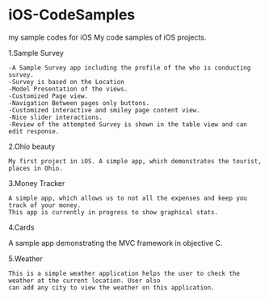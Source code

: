 # iOS-CodeSamples
my sample codes for iOS
My code samples of iOS projects.

1.Sample Survey

    -A Sample Survey app including the profile of the who is conducting survey.
    -Survey is based on the Location
    -Model Presentation of the views.
    -Customized Page view.
    -Navigation Between pages only buttons.
    -Customized interactive and smiley page content view.
   	-Nice slider interactions.
    -Review of the attempted Survey is shown in the table view and can edit response.

2.Ohio beauty

	My first project in iOS. A simple app, which demonstrates the tourist, places in Ohio.

3.Money Tracker

	A simple app, which allows us to not all the expenses and keep you track of your money.
	This app is currently in progress to show graphical stats. 

4.Cards

   A sample app demonstrating the MVC framework in objective C.

5.Weather
    
    This is a simple weather application helps the user to check the weather at the current location. User also
    can add any city to view the weather on this application.
   
   

